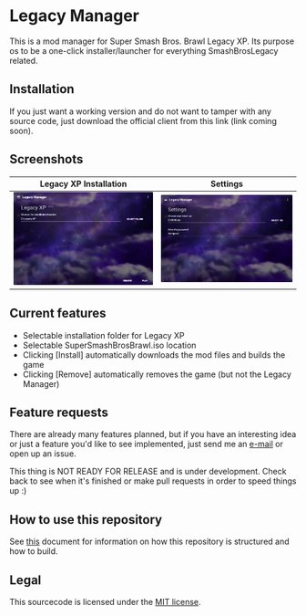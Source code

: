 # Legacy Manager
This is a mod manager for Super Smash Bros. Brawl Legacy XP.
Its purpose os to be a one-click installer/launcher for everything SmashBrosLegacy related.

## Installation
If you just want a working version and do not want to tamper with any source code, just download the official client from this link (link coming soon).

## Screenshots
|              Legacy XP Installation              |                     Settings                     |
| ------------------------------------------------ | ------------------------------------------------ |
| <img src="screenshots/LegacyXP.png"/>  | <img src="screenshots/Settings.png"/>  |

## Current features
- Selectable installation folder for Legacy XP
- Selectable SuperSmashBrosBrawl.iso location
- Clicking [Install] automatically downloads the mod files and builds the game
- Clicking [Remove] automatically removes the game (but not the Legacy Manager)

## Feature requests
There are already many features planned, but if you have an interesting idea or just a feature you'd like to see implemented, just send me an [e-mail](mailto:ciriousjoker@gmail.com) or open up an issue.

This thing is NOT READY FOR RELEASE and is under development. Check back to see when it's finished or make pull requests in order to speed things up :)

## How to use this repository
See [this](USAGE.md) document for information on how this repository is structured and how to build.

## Legal

This sourcecode is licensed under the [MIT license](LICENSE).